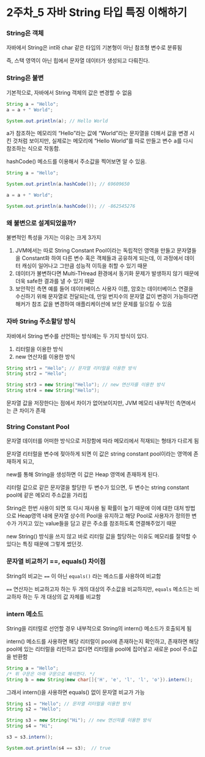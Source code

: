 # 2주차_5 자바 String 타입 특징 이해하기

### String은 객체

자바에서 String은 int와 char 같은 타입의 기본형이 아닌 참조형 변수로 분류됨

즉, 스택 영역이 아닌 힙에서 문자열 데이터가 생성되고 다뤄진다.

### String은 불변

기본적으로, 자바에서 String 객체의 값은 변경할 수 없음

```java
String a = "Hello";
a = a + " World";

System.out.println(a); // Hello World
```

a가 참조하는 메모리의 “Hello”라는 값에 “World”라는 문자열을 더해서 값을 변경 시킨 것처럼 보이지만, 실제로는 메모리에 “Hello World”를 따로 만들고 변수 a를 다시 참조하는 식으로 작동함.

hashCode() 메소드를 이용해서 주소값을 찍어보면 알 수 있음.

```java
String a = "Hello";

System.out.println(a.hashCode()); // 69609650

a = a + " World";

System.out.println(a.hashCode()); // -862545276
```

### 왜 불변으로 설계되었을까?

불변적인 특성을 가지는 이유는 크게 3가지

1. JVM에서는 따로 String Constant Pool이라는 독립적인 영역을 만들고 문자열들을 Constant화 하여 다른 변수 혹은 객체들과 공유하게 되는데, 이 과정에서 데이터 캐싱이 일어나고 그만큼 성능적 이득을 취할 수 있기 때문
2. 데이터가 불변하다면 Multi-THread 환경에서 동기화 문제가 발생하지 않기 때문에 더욱 safe한 결과를 낼 수 있기 때문
3. 보안적인 측면
예를 들어 데이터베이스 사용자 이름, 암호는 데이터베이스 연결을 수신하기 위해 문자열로 전달되는데, 만일 번지수의 문자열 값이 변경이 가능하다면 해커가 참조 값을 변경하여 애플리케이션에 보안 문제를 일으킬 수 있음

### 자바 String 주소할당 방식

자바에서 String 변수를 선언하는 방식에는 두 가지 방식이 있다.

1. 리터럴을 이용한 방식
2. new 연산자를 이용한 방식

```java
String str1 = "Hello"; // 문자열 리터럴을 이용한 방식
String str2 = "Hello";

String str3 = new String("Hello"); // new 연산자를 이용한 방식
String str4 = new String("Hello");
```

문자열 값을 저장한다는 점에서 차이가 없어보이지만, JVM 메모리 내부적인 측면에서는 큰 차이가 존재

### String Constant Pool

문자열 데이터를 어떠한 방식으로 저장함에 따라 메모리에서 적재되는 형태가 다르게 됨

문자열 리터럴을 변수에 젖아하게 되면 이 값은 string constant pool이라는 영역에 존재하게 되고,

new를 통해 String을 생성하면 이 값은 Heap 영역에 존재하게 된다.

리터럴 값으로 같은 문자열을 할당한 두 변수가 있으면, 두 변수는 string constant pool에 같은 메모리 주소값을 가리킴

String은 한번 사용이 되면 또 다시 재사용 될 확률이 높기 때문에 이에 대한 대처 방법으로 Heap영역 내에 문자열 상수의 Pool을 유지하고 해당 Pool로 사용자가 정의한 변수가 가지고 있는 value들을 담고 같은 주소를 참조하도록 연결해주었기 때문

new String() 방식을 쓰지 않고 바로 리터럴 값을 할당하는 이유도 메모리를 절약할 수 있다는 특징 때문에 그렇게 썼던것.

### 문자열 비교하기 ==, equals() 차이점

String의 비교는 `==` 이 아닌 `equals()`  라는 메소드를 사용하여 비교함

`==`  연산자는 비교하고자 하는 두 개의 대상의 주소값을 비교하지만, `equals` 메소드는 비교하자 하는 두 개 대상의 값 자체를 비교함

### intern 메소드

String을 리터럴로 선언할 경우 내부적으로 String의 intern() 메소드가 호출되게 됨

intern() 메소드를 사용하면 해당 리터럴이 pool에 존재하는지 확인하고, 존재하면 해당 pool에 있는 리터럴을 리턴하고 없다면 리터럴을 pool에 집어넣고 새로운 pool 주소값을 반환함

```java
String a = "Hello";
/* 위 구문은 아래 구문으로 해석한다. */
String b = new String(new char[]{'H', 'e', 'l', 'l', 'o'}).intern();
```

그래서 intern()을 사용하면 equals() 없이 문자열 비교가 가능

```java
String s1 = "Hello"; // 문자열 리터럴을 이용한 방식
String s2 = "Hello";

String s3 = new String("Hi"); // new 연산자를 이용한 방식
String s4 = "Hi";

s3 = s3.intern();

System.out.println(s4 == s3);  // true
```